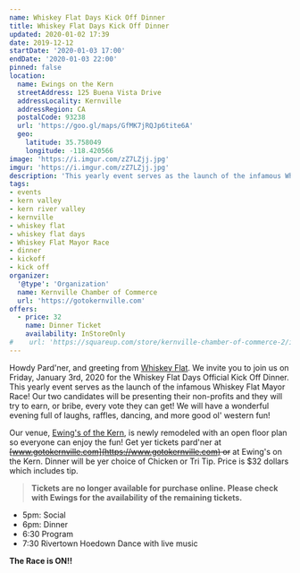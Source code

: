 ```yaml
---
name: Whiskey Flat Days Kick Off Dinner
title: Whiskey Flat Days Kick Off Dinner
updated: 2020-01-02 17:39
date: 2019-12-12
startDate: '2020-01-03 17:00'
endDate: '2020-01-03 22:00'
pinned: false
location:
  name: Ewings on the Kern
  streetAddress: 125 Buena Vista Drive
  addressLocality: Kernville
  addressRegion: CA
  postalCode: 93238
  url: 'https://goo.gl/maps/GfMK7jRQJp6tite6A'
  geo:
    latitude: 35.758049
    longitude: -118.420566
image: 'https://i.imgur.com/zZ7LZjj.jpg'
imgur: 'https://i.imgur.com/zZ7LZjj.jpg'
description: 'This yearly event serves as the launch of the infamous Whiskey Flat Mayor Race!'
tags:
- events
- kern valley
- kern river valley
- kernville
- whiskey flat
- whiskey flat days
- Whiskey Flat Mayor Race
- dinner
- kickoff
- kick off
organizer:
  '@type': 'Organization'
  name: Kernville Chamber of Commerce
  url: 'https://gotokernville.com'
offers:
  - price: 32
    name: Dinner Ticket
    availability: InStoreOnly
#    url: 'https://squareup.com/store/kernville-chamber-of-commerce-2/item/whiskey-flat-kick-off-dinner'
---
```

Howdy Pard'ner, and greeting from [Whiskey Flat](/events/2020-whiskey-flat-days/).  We invite you to join us on Friday,
January 3rd, 2020 for the Whiskey Flat Days Official Kick Off Dinner.  This yearly
event serves as the launch of the infamous Whiskey Flat Mayor Race! Our two candidates
will be presenting their non-profits and they will try to earn, or bribe, every
vote they can get! We will have a wonderful evening full of laughs, raffles, dancing,
and more good ol' western fun!

Our venue, [Ewing's of the Kern](https://www.ewingsonthekern.com/), is newly remodeled with an open floor plan so
everyone can enjoy the fun! Get yer tickets pard'ner at ~~[www.gotokernville.com](https://www.gotokernville.com) or~~
at Ewing's on the Kern. Dinner will be yer choice of Chicken or Tri Tip. Price
is $32 dollars which includes tip.

> **Tickets are no longer available for purchase online. Please check with Ewings
for the availability of the remaining tickets.**

- 5pm: Social
- 6pm: Dinner
- 6:30 Program
- 7:30 Rivertown Hoedown Dance with live music

**The Race is ON!!**
